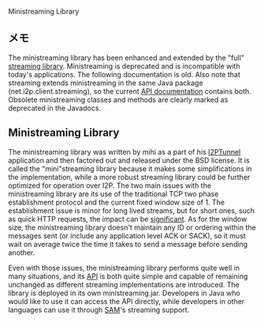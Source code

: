  Ministreaming
Library 

## メモ

The ministreaming library has been enhanced and extended by the \"full\"
[streaming library](). Ministreaming is
deprecated and is incompatible with today\'s applications. The following
documentation is old. Also note that streaming extends ministreaming in
the same Java package (net.i2p.client.streaming), so the current [API
documentation]() contains both. Obsolete
ministreaming classes and methods are clearly marked as deprecated in
the Javadocs.

## Ministreaming Library

The ministreaming library was written by mihi as a part of his
[I2PTunnel]() application and then factored
out and released under the BSD license. It is called the
\"mini\"streaming library because it makes some simplifications in the
implementation, while a more robust streaming library could be further
optimized for operation over I2P. The two main issues with the
ministreaming library are its use of the traditional TCP two phase
establishment protocol and the current fixed window size of 1. The
establishment issue is minor for long lived streams, but for short ones,
such as quick HTTP requests, the impact can be
[significant](). As for the window size, the
ministreaming library doesn\'t maintain any ID or ordering within the
messages sent (or include any application level ACK or SACK), so it must
wait on average twice the time it takes to send a message before sending
another.

Even with those issues, the ministreaming library performs quite well in
many situations, and its [API]() is both quite
simple and capable of remaining unchanged as different streaming
implementations are introduced. The library is deployed in its own
ministreaming.jar. Developers in Java who would like to use it can
access the API directly, while developers in other languages can use it
through [SAM]()\'s streaming support.


